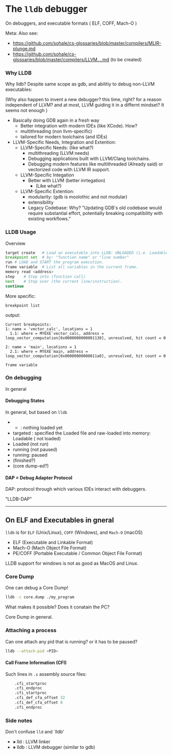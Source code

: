 # The `lldb` debugger
On debuggers, and executable formats ( ELF, COFF, Mach-O )

Meta:
Also see:
* https://github.com/sohale/cs-glossaries/blob/master/compilers/MLIR-plunge.md
* https://github.com/sohale/cs-glossaries/blob/master/compilers/LLVM....md (to be created)

### Why LLDB
Why lldb? Despite same scope as gdb, and abilitiy to debug non-LLVM executables:

(Why also happen to invent a new debugger? this time, right? for a reason independent of LLVM? and at most, LLVM guiding it in a differnt mindset? It seems not enough )

* Basically doing GDB again in a fresh way
   * Better integration with modern IDEs (like XCode). How?
   * multithreading (non llvm-specific)
   * tailored for modern toolchains (and IDEs)
* LLVM-Specific Needs, Integration and Extention:
   * LLVM-Specific Needs: (like what?)
      * multithreading (LLVM needs)
      * Debugging applications built with LLVM/Clang toolchains.
      * Debugging modern features like multithreaded (Already said) or vectorized code with LLVM IR support.
   * LLVM-Specific Integation
      * Better with LLVM (better inrtegation)
         * (Like what?)
   * LLVM-Specific Extention:
      * modularity: (gdb is moolothic and not modular)
      * extensibility
      * Legacy Codebase: Why? "Updating GDB's old codebase would require substantial effort, potentially breaking compatibility with existing workflows."

### LLDB Usage
Overview
```python
target create	# Load an executable into LLDB: UNLOADED (i.e. Loadable)
breakpoint set	# by: "function name" or "line number"
run	# LOAD and START the program execution.
frame variable	# List all variables in the current frame.
memory read <address>
step	# Step into (function call)
next	# Step over (the current line/instruction).
continue
```

More specific:
```
breakpoint list
```
output:
```
Current breakpoints:
1: name = 'vector_calc', locations = 1
  1.1: where = MYEXE`vector_calc, address = loop_vector_computation[0x0000000000001130], unresolved, hit count = 0

2: name = 'main', locations = 1
  2.1: where = MYEXE`main, address = loop_vector_computation[0x00000000000011a0], unresolved, hit count = 0
```

```
frame variable
```

### On debugging
In general
#### Debugging States
In general, but based on `lldb`
* - : nothing loaded yet
* targeted : specified the Loaded file and raw-loaded into memory: Loadable ( not loaded)
* Loaded (not run)
* running (not paused)
* running: paused
* (finished?)
* (core dump-ed?)

#### DAP = Debug Adapter Protocol

DAP: protocol through which various IDEs interact with debuggers.

"LLDB-DAP"

------

## On ELF and Executables in gneral
`lldb` is for `ELF` (Unix/Linux), `COFF` (Windows), and `Mach-O` (macOS)

* ELF (Executable and Linkable Format)
* Mach-O (Mach Object File Format)
* PE/COFF (Portable Executable / Common Object File Format)

LLDB support for windows is not as good as MacOS and Linux.


### Core Dump
One can debug a Core Dump!
```bash
lldb -c core.dump ./my_program
```
What makes it possible? Does it conatain the PC?

Core Dump in general.

### Attaching a process
Can one attach any pid that is running? or it has to be paused?
```bash
lldb --attach-pid <PID>
```

#### Call Frame Information (CFI)

Such lines in `.s` assembly source files:
```asm
    .cfi_startproc
    .cfi_endproc
    .cfi_startproc
    .cfi_def_cfa_offset 32
    .cfi_def_cfa_offset 8
    .cfi_endproc
```

### Side notes

Don't confuse `lld` and `lldb'
* ⁍ lld : LLVM linker 
* ⁍ lldb : LLVM debugger (similar to gdb)
